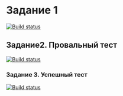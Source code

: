 # Задание 1
[![Build status](https://ci.appveyor.com/api/projects/status/oq9k9ep8yu0sq3np/branch/main?svg=true)](https://ci.appveyor.com/project/Nikita2693/api-54ael/branch/main)
## Задание2. Провальный тест
[![Build status](https://ci.appveyor.com/api/projects/status/svv23uref4xk8cav/branch/Api?svg=true)](https://ci.appveyor.com/project/Nikita2693/api-myneo/branch/Api)
###   Задание 3. Успешный тест
[![Build status](https://ci.appveyor.com/api/projects/status/04lkp2t1n4ea56tl/branch/main?svg=true)](https://ci.appveyor.com/project/Nikita2693/postman/branch/main)
